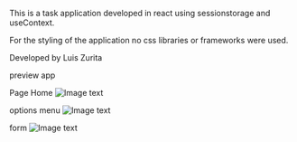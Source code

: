 This is a task application developed in react using sessionstorage and useContext.

For the styling of the application no css libraries or frameworks were used.

Developed by Luis Zurita

preview app

Page Home
![Image text](https://github.com/Luis-Z197/TodosApp/blob/main/docs/all.PNG)

options menu
![Image text](https://github.com/Luis-Z197/TodosApp/blob/main/docs/options%menu.PNG)

form
![Image text](https://github.com/Luis-Z197/TodosApp/blob/main/docs/Form.PNG)



